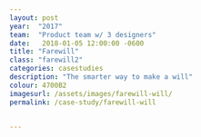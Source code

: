 ```yaml
---
layout: post
year:  "2017"
team:  "Product team w/ 3 designers"
date:   2018-01-05 12:00:00 -0600
title: "Farewill"
class: "farewill2"
categories: casestudies
description: "The smarter way to make a will"
colour: 4700B2
imagesurl: /assets/images/farewill-will/
permalink: /case-study/farewill-will


---
```

